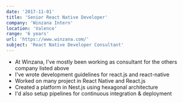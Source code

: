 ```yaml
---
date: '2017-11-01'
title: 'Senior React Native Developer'
company: 'Winzana Intern'
location: 'Valence'
range: '6 years'
url: 'https://www.winzana.com/'
subject: 'React Native Developer Consultant'
---
```


- At Winzana, I've mostly been working as consultant for the others company listed above
- I've wrote development guidelines for react.js and react-native
- Worked on many project in React Native and React.js
- Created a platform in Nest.js using hexagonal architecture
- I'd also setup pipelines for continuous integration & deployment
